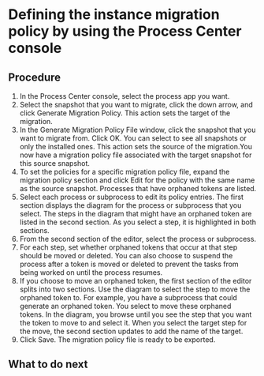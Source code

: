 # Defining the instance migration policy by using the Process Center console

## Procedure

1. In the Process Center console,
select the process app you want.
2. Select the snapshot that you want to migrate, click the
down arrow, and click Generate Migration Policy.
This action sets the target of the migration.
3. In the Generate Migration Policy File window,
click the snapshot that you want to migrate from. Click OK.
You can select to see all snapshots or only the installed ones.
This action sets the source of the migration.You
now have a migration policy file associated with the target snapshot
for this source snapshot.
4. To set the policies for a specific migration policy file,
expand the migration policy section and click Edit for
the policy with the same name as the source snapshot. Processes
that have orphaned tokens are listed.
5. Select each process or subprocess to edit its policy entries.
The first section displays the diagram for the process or subprocess that you select.
The steps in the diagram that might have an orphaned token are listed in the second section. As you
select a step, it is highlighted in both sections.
6. From the second section of the editor, select the process or subprocess.
7. For each step, set whether orphaned tokens that occur at
that step should be moved or deleted. You can also choose to suspend
the process after a token is moved or deleted to prevent the tasks
from being worked on until the process resumes.
8. If you choose to move an orphaned token, the first section of the editor splits into two
sections. Use the diagram to select the step to move the orphaned token to.
For example, you have a subprocess that could generate an orphaned token. You select to
move these orphaned tokens. In the diagram, you browse until you see the step that you want the
token to move to and select it. 
When you select the target step for the move, the second section updates to add the name of
the target.
9. Click Save. The
migration policy file is ready to be exported.

## What to do next